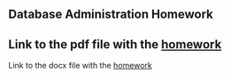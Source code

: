 Database Administration Homework
--------------------------------


Link to the pdf file with the [homework](Database_Administration_Homework.pdf)
------------------------------------------------------------------------------





Link to the docx file with the [homework](Database_Administration_Homework.docx)
